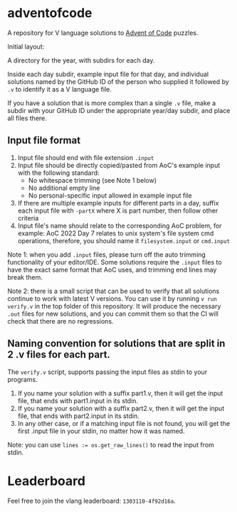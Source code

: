 # adventofcode

A repository for V language solutions to [Advent of Code](https://adventofcode.com/about) puzzles.

Initial layout:

A directory for the year, with subdirs for each day.

Inside each day subdir, example input file for that day, and individual solutions named
by the GitHub ID of the person who supplied it followed by `.v` to identify it as a V
language file.

If you have a solution that is more complex than a single `.v` file, make a subdir with
your GitHub ID under the appropriate year/day subdir, and place all files there.

## Input file format

1. Input file should end with file extension `.input`
2. Input file should be directly copied/pasted from AoC's example input with the following
standard:
    - No whitespace trimming (see Note 1 below)
    - No additional empty line
    - No personal-specific input allowed in example input file
3. If there are multiple example inputs for different parts in a day, suffix each
input file with `-partX` where X is part number, then follow other criteria
4. Input file's name should relate to the corresponding AoC problem, for example: AoC 2022
Day 7 relates to unix system's file system cmd operations, therefore, you should
name it `filesystem.input` or `cmd.input`

Note 1: when you add `.input` files, please turn off the auto trimming
functionality of your editor/IDE. Some solutions require the `.input`
files to have the exact same format that AoC uses, and trimming end
lines may break them.

Note 2: there is a small script that can be used to verify that all
solutions continue to work with latest V versions. You can use it by
running `v run verify.v` in the top folder of this repository.
It will produce the necessary `.out` files for new solutions, and you
can commit them so that the CI will check that there are no
regressions.

## Naming convention for solutions that are split in 2 .v files for each part.

The `verify.v` script, supports passing the input files as stdin to your programs.

1. If you name your solution with a suffix part1.v, then it will get the
input file, that ends with part1.input in its stdin.
2. If you name your solution with a suffix part2.v, then it will get the
input file, that ends with part2.input in its stdin.
3. In any other case, or if a matching input file is not found, you will
get the first .input file in your stdin, no matter how it was named.

Note: you can use `lines := os.get_raw_lines()` to read the input from stdin.

# Leaderboard

Feel free to join the vlang leaderboard: `1303110-4f92d16a`.
